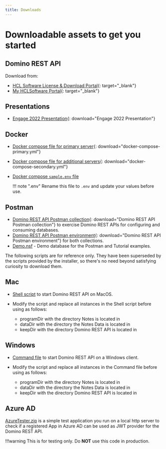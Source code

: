 ```yaml
---
title: Downloads
---
```


# Downloadable assets to get you started

## Domino REST API

Download from:

- [HCL Software License & Download Portal](https://hclsoftware.flexnetoperations.com/){: target="_blank"}
- [My HCLSoftware Portal](https://my.hcltechsw.com/){: target="_blank"}

## Presentations

- [Engage 2022 Presentation](../assets/downloads/De22%20Project%20KEEP.pdf){: download="Engage 2022 Presentation"}

## Docker

- [Docker compose file for primary server](../assets/downloads/docker-compose-primary.yml){: download="docker-compose-primary.yml"}
- [Docker compose file for additional servers](../assets/downloads/docker-compose-secondary.yml){: download="docker-compose-secondary.yml"}
- [Docker compose `sample.env` file](../assets/downloads/sample.env)

    <!-- prettier-ignore -->
    !!! note ".env"
        Rename this file to `.env` and update your values before use.

## Postman

- [Domino REST API Postman collection](../assets/downloads/Domino%20REST%20API%20Postman%20Collection.json){: download="Domino REST API Postman collection"} to exercise Domino REST APIs for configuring and consuming databases.
- [Domino REST API Postman environment](../assets/downloads/Domino%20REST%20API%20Postman%20Environment.json){: download="Domino REST API Postman environment"} for both collections.
- [Demo.nsf](../assets/downloads/Demo.nsf) - Demo database for the Postman and Tutorial examples.

The following scripts are for reference only. They have been superseded by the scripts provided by the installer, so there's no need beyond satisfying curiosity to download them.

## Mac

- [Shell script](../assets/downloads/macClient.sh) to start Domino REST API on MacOS.
- Modify the script and replace all instances in the Shell script before using as follows:

    - programDir with the directory Notes is located in
    - dataDir with the directory the Notes Data is located in
    - keepDir with the directory Domino REST API is located in

## Windows

- [Command file](../assets/downloads/winClient.cmd) to start Domino REST API on a Windows client.
- Modify the script and replace all instances in the Command file before using as follows:

    - programDir with the directory Notes is located in
    - dataDir with the directory the Notes Data is located in
    - keepDir with the directory Domino REST API is located in

## Azure AD

[AzureTester.zip](../assets/downloads/AzureTester.zip) is a simple test application you run on a local http server to check if a registered App in Azure AD can be used as JWT provider for the Domino REST API.

!!!warning 
    This is for testing only. Do **NOT** use this code in production.